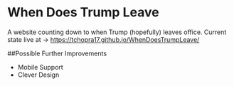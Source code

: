 # When Does Trump Leave
A website counting down to when Trump (hopefully) leaves office. Current state live at ->  https://tchopra17.github.io/WhenDoesTrumpLeave/

##Possible Further Improvements
- Mobile Support
- Clever Design
